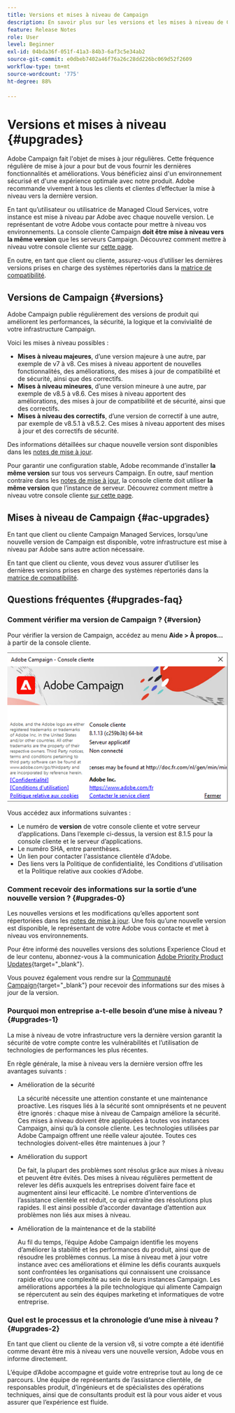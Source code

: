 ```yaml
---
title: Versions et mises à niveau de Campaign
description: En savoir plus sur les versions et les mises à niveau de Campaign
feature: Release Notes
role: User
level: Beginner
exl-id: 04bda36f-051f-41a3-84b3-6af3c5e34ab2
source-git-commit: e0dbeb7402a46f76a26c28dd226bc069d52f2609
workflow-type: tm+mt
source-wordcount: '775'
ht-degree: 88%

---
```


# Versions et mises à niveau {#upgrades}

Adobe Campaign fait l&#39;objet de mises à jour régulières. Cette fréquence régulière de mise à jour a pour but de vous fournir les dernières fonctionnalités et améliorations. Vous bénéficiez ainsi d&#39;un environnement sécurisé et d&#39;une expérience optimale avec notre produit. Adobe recommande vivement à tous les clients et clientes d’effectuer la mise à niveau vers la dernière version.

En tant qu’utilisateur ou utilisatrice de Managed Cloud Services, votre instance est mise à niveau par Adobe avec chaque nouvelle version. Le représentant de votre Adobe vous contacte pour mettre à niveau vos environnements. La console cliente Campaign **doit être mise à niveau vers la même version** que les serveurs Campaign. Découvrez comment mettre à niveau votre console cliente sur [cette page](../start/connect.md#upgrade-ac-console).

En outre, en tant que client ou cliente, assurez-vous d’utiliser les dernières versions prises en charge des systèmes répertoriés dans la [matrice de compatibilité](compatibility-matrix.md).

## Versions de Campaign {#versions}

Adobe Campaign publie régulièrement des versions de produit qui améliorent les performances, la sécurité, la logique et la convivialité de votre infrastructure Campaign.

Voici les mises à niveau possibles :

* **Mises à niveau majeures**, d’une version majeure à une autre, par exemple de v7 à v8. Ces mises à niveau apportent de nouvelles fonctionnalités, des améliorations, des mises à jour de compatibilité et de sécurité, ainsi que des correctifs.
* **Mises à niveau mineures**, d’une version mineure à une autre, par exemple de v8.5 à v8.6. Ces mises à niveau apportent des améliorations, des mises à jour de compatibilité et de sécurité, ainsi que des correctifs.
* **Mises à niveau des correctifs**, d’une version de correctif à une autre, par exemple de v8.5.1 à v8.5.2. Ces mises à niveau apportent des mises à jour et des correctifs de sécurité.

Des informations détaillées sur chaque nouvelle version sont disponibles dans les [notes de mise à jour](release-notes.md).

Pour garantir une configuration stable, Adobe recommande d’installer **la même version** sur tous vos serveurs Campaign. En outre, sauf mention contraire dans les [notes de mise à jour](release-notes.md), la console cliente doit utiliser **la même version** que l’instance de serveur. Découvrez comment mettre à niveau votre console cliente [sur cette page](../start/connect.md#upgrade-ac-console).


## Mises à niveau de Campaign {#ac-upgrades}

En tant que client ou cliente Campaign Managed Services, lorsqu’une nouvelle version de Campaign est disponible, votre infrastructure est mise à niveau par Adobe sans autre action nécessaire.

En tant que client ou cliente, vous devez vous assurer d’utiliser les dernières versions prises en charge des systèmes répertoriés dans la [matrice de compatibilité](compatibility-matrix.md).

## Questions fréquentes {#upgrades-faq}

### Comment vérifier ma version de Campaign ? {#version}

Pour vérifier la version de Campaign, accédez au menu **Aide > À propos…** à partir de la console cliente.

![](assets/ac-version.png)

Vous accédez aux informations suivantes :

* Le numéro de **version** de votre console cliente et votre serveur d’applications. Dans l’exemple ci-dessus, la version est 8.1.5 pour la console cliente et le serveur d’applications.
* Le numéro SHA, entre parenthèses.
* Un lien pour contacter l&#39;assistance clientèle d&#39;Adobe.
* Des liens vers la Politique de confidentialité, les Conditions d&#39;utilisation et la Politique relative aux cookies d&#39;Adobe.

### Comment recevoir des informations sur la sortie d’une nouvelle version ? {#upgrades-0}

Les nouvelles versions et les modifications qu’elles apportent sont répertoriées dans les [notes de mise à jour](release-notes.md). Une fois qu’une nouvelle version est disponible, le représentant de votre Adobe vous contacte et met à niveau vos environnements.

Pour être informé des nouvelles versions des solutions Experience Cloud et de leur contenu, abonnez-vous à la communication [ Adobe Priority Product Updates](https://www.adobe.com/fr/subscription/priority-product-update.html){target="_blank"}.

Vous pouvez également vous rendre sur la [Communauté Campaign](https://experienceleaguecommunities.adobe.com/t5/custom/page/page-id/Community-TopicsPage?style=all&amp;sort=date&amp;order=desc&amp;filters=adobe-campaign-classic-community&amp;topic=Campaign+v8){target="_blank"} pour recevoir des informations sur des mises à jour de la version.


### Pourquoi mon entreprise a-t-elle besoin d’une mise à niveau ? {#upgrades-1}

La mise à niveau de votre infrastructure vers la dernière version garantit la sécurité de votre compte contre les vulnérabilités et l’utilisation de technologies de performances les plus récentes.

En règle générale, la mise à niveau vers la dernière version offre les avantages suivants :

* Amélioration de la sécurité

  La sécurité nécessite une attention constante et une maintenance proactive. Les risques liés à la sécurité sont omniprésents et ne peuvent être ignorés : chaque mise à niveau de Campaign améliore la sécurité. Ces mises à niveau doivent être appliquées à toutes vos instances Campaign, ainsi qu’à la console cliente. Les technologies utilisées par Adobe Campaign offrent une réelle valeur ajoutée. Toutes ces technologies doivent-elles être maintenues à jour ?

* Amélioration du support

  De fait, la plupart des problèmes sont résolus grâce aux mises à niveau et peuvent être évités. Des mises à niveau régulières permettent de relever les défis auxquels les entreprises doivent faire face et augmentent ainsi leur efficacité. Le nombre d’interventions de l’assistance clientèle est réduit, ce qui entraîne des résolutions plus rapides. Il est ainsi possible d’accorder davantage d’attention aux problèmes non liés aux mises à niveau.


* Amélioration de la maintenance et de la stabilité

  Au fil du temps, l’équipe Adobe Campaign identifie les moyens d’améliorer la stabilité et les performances du produit, ainsi que de résoudre les problèmes connus. La mise à niveau met à jour votre instance avec ces améliorations et élimine les défis courants auxquels sont confrontées les organisations qui connaissent une croissance rapide et/ou une complexité au sein de leurs instances Campaign. Les améliorations apportées à la pile technologique qui alimente Campaign se répercutent au sein des équipes marketing et informatiques de votre entreprise.


### Quel est le processus et la chronologie d’une mise à niveau ? {#upgrades-2}

En tant que client ou cliente de la version v8, si votre compte a été identifié comme devant être mis à niveau vers une nouvelle version, Adobe vous en informe directement.

L’équipe d’Adobe accompagne et guide votre entreprise tout au long de ce parcours. Une équipe de représentants de l’assistance clientèle, de responsables produit, d’ingénieurs et de spécialistes des opérations techniques, ainsi que de consultants produit est là pour vous aider et vous assurer que l’expérience est fluide.
